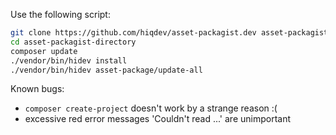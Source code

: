 Use the following script:

```sh
git clone https://github.com/hiqdev/asset-packagist.dev asset-packagist-directory
cd asset-packagist-directory
composer update
./vendor/bin/hidev install
./vendor/bin/hidev asset-package/update-all
```

Known bugs:

- `composer create-project` doesn't work by a strange reason :(
- excessive red error messages 'Couldn't read ...' are unimportant

